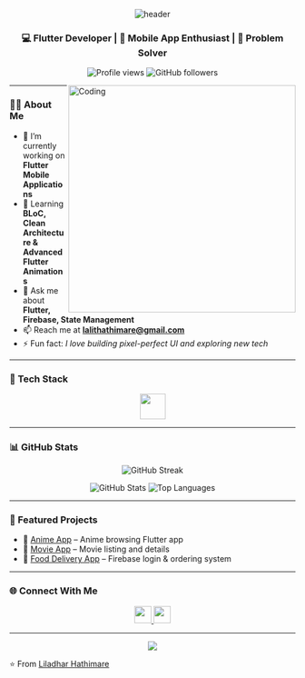 <!-- Banner -->
<p align="center">
  <img src="https://capsule-render.vercel.app/api?type=waving&color=0:00C9FF,100:92FE9D&height=200&section=header&text=Hi%20I'm%20Liladhar%20Hathimare!%20👋&fontSize=35&fontColor=ffffff&animation=fadeIn" alt="header"/>
</p>

<!-- Intro -->
<h3 align="center">💻 Flutter Developer | 📱 Mobile App Enthusiast | 🚀 Problem Solver</h3>

<p align="center">
  <img src="https://komarev.com/ghpvc/?username=liladharhathimare&label=Profile%20Views&color=0e75b6&style=flat" alt="Profile views"/>
  <img src="https://img.shields.io/github/followers/liladharhathimare?label=Followers&style=social" alt="GitHub followers"/>
</p>

<img align="right" alt="Coding" width="400" src="https://raw.githubusercontent.com/rahulbanerjee26/githubProfileReadmeGenerator/main/gifs/code.gif">

---

### 👨‍💻 About Me  
- 🔭 I’m currently working on **Flutter Mobile Applications**  
- 🌱 Learning **BLoC, Clean Architecture & Advanced Flutter Animations**  
- 💬 Ask me about **Flutter, Firebase, State Management**  
- 📫 Reach me at **lalithathimare@gmail.com**  
- ⚡ Fun fact: *I love building pixel-perfect UI and exploring new tech*  

---

### 🚀 Tech Stack  
<p align="center">
  <img src="https://skillicons.dev/icons?i=flutter,dart,firebase,git,github,figma" height="45"/>
</p>

---

### 📊 GitHub Stats  
<p align="center">
  <img src="https://github-readme-streak-stats.herokuapp.com/?user=liladharhathimare&theme=tokyonight" alt="GitHub Streak"/>
</p>

<p align="center">
  <img src="https://github-readme-stats.vercel.app/api?username=liladharhathimare&show_icons=true&theme=tokyonight" alt="GitHub Stats"/>
  <img src="https://github-readme-stats.vercel.app/api/top-langs/?username=liladharhathimare&layout=compact&theme=tokyonight" alt="Top Languages"/>
</p>

---

### 📌 Featured Projects  
- 🍜 [Anime App](https://github.com/liladharhathimare/Anime-App) – Anime browsing Flutter app  
- 🎥 [Movie App](#) – Movie listing and details  
- 🍔 [Food Delivery App](https://github.com/liladharhathimare/Food-App) – Firebase login & ordering system  

---

### 🌐 Connect With Me  
<p align="center">
  <a href="https://www.linkedin.com/in/liladhar-hathimare-215978298/" target="blank">
    <img src="https://img.shields.io/badge/LinkedIn-%230077B5.svg?logo=linkedin&logoColor=white" style="height:30px;"/>
  </a>
  <a href="mailto:lalithathimare@gmail.com">
    <img src="https://img.shields.io/badge/Email-D14836?logo=gmail&logoColor=white" style="height:30px;"/>
  </a>
</p>

---

<!-- Footer -->
<p align="center">
  <img src="https://capsule-render.vercel.app/api?type=waving&color=0:00C9FF,100:92FE9D&height=150&section=footer"/>
</p>

⭐ From [Liladhar Hathimare](https://github.com/liladharhathimare)




